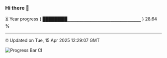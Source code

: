 ### Hi there 👋

⏳ Year progress { ████████▁▁▁▁▁▁▁▁▁▁▁▁▁▁▁▁▁▁▁▁▁▁ } 28.64 %

---

⏰ Updated on Tue, 15 Apr 2025 12:29:07 GMT

![Progress Bar CI](https://github.com/liununu/liununu/workflows/Progress%20Bar%20CI/badge.svg)
